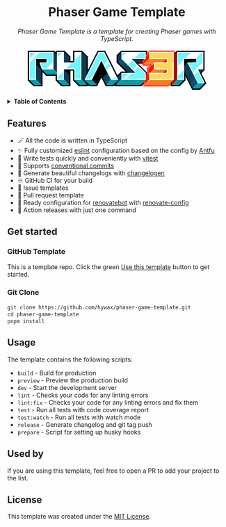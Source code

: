 <h1 align="center">Phaser Game Template</h1>
<p align="center">
<i>Phaser Game Template is a template for creating Phaser games with TypeScript.</i>
<br/><br/>
  <img width="413" alt="Phaser Game Template" src="https://raw.githubusercontent.com/hywax/phaser-game-template/main/public/assets/img/logo.png"/>
</p>

<details>
  <summary><b>Table of Contents</b></summary>

  * [Features](#features)
  * [Get started](#get-started)
  * [Usage](#usage)
  * [Used by](#used-by)
  * [License](#license)
</details>

## Features

* 🪄️ All the code is written in TypeScript
* ✨ Fully customized [eslint](https://eslint.org/) configuration based on the config by [Antfu](https://github.com/antfu/eslint-config)
* 🧪 Write tests quickly and conveniently with [vitest](https://vitest.dev/)
* 🤝 Supports [conventional commits](https://www.conventionalcommits.org/)
* 💅 Generate beautiful changelogs with [changelogen](https://github.com/unjs/changelogen)
* ♾️ GitHub CI for your build
* 📢 Issue templates
* 📝 Pull request template
* 🤖 Ready configuration for [renovatebot](https://github.com/apps/renovate) with [renovate-config](https://github.com/hywax/renovate-config)
* 🚀 Action releases with just one command

## Get started

### GitHub Template

This is a template repo. Click the green [Use this template](https://github.com/hywax/phaser-game-template/generate) button to get started.

### Git Clone

```shell
git clone https://github.com/hywax/phaser-game-template.git
cd phaser-game-template
pnpm install
```

## Usage

The template contains the following scripts:

* `build` - Build for production
* `preview` - Preview the production build
* `dev` - Start the development server
* `lint` - Checks your code for any linting errors
* `lint:fix` - Checks your code for any linting errors and fix them
* `test` - Run all tests with code coverage report
* `test:watch` - Run all tests with watch mode
* `release` - Generate changelog and git tag push
* `prepare` - Script for setting up husky hooks

## Used by

If you are using this template, feel free to open a PR to add your project to the list.

## License

This template was created under the [MIT License](LICENSE.md).

